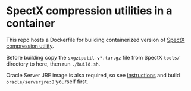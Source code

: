 
# SpectX compression utilities in a container

This repo hosts a Dockerfile for building containerized version of [SpectX compression utility](https://docs.spectx.com/pages/admin_manual/sxgzip.html#sxgzip).

Before building copy the `sxgziputil-v*.tar.gz` file from SpectX `tools/` directory to here, then run `./build.sh`.

Oracle Server JRE image is also required, so see [instructions](https://github.com/oracle/docker-images/tree/master/OracleJava/) and build `oracle/serverjre:8` yourself first.
